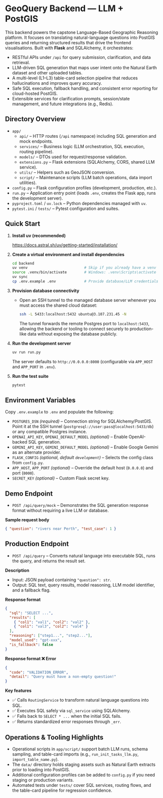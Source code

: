 # GeoQuery Backend — LLM + PostGIS

This backend powers the capstone Language-Based Geographic Reasoning platform. It focuses on translating natural-language questions into PostGIS queries and returning structured results that drive the frontend visualisations. Built with **Flask** and SQLAlchemy, it orchestrates:

- RESTful APIs under `/api` for query submission, clarification, and data retrieval.
- LLM-driven SQL generation that maps user intent onto the Natural Earth dataset and other uploaded tables.
- A multi-level (L1–L3) table-card selection pipeline that reduces hallucinations and improves query accuracy.
- Safe SQL execution, fallback handling, and consistent error reporting for cloud-hosted PostGIS.
- Extensible services for clarification prompts, session/state management, and future integrations (e.g., Redis).

## Directory Overview

- `app/`
  - `api/` – HTTP routes (`/api` namespace) including SQL generation and mock endpoints.
  - `services/` – Business logic (LLM orchestration, SQL execution, routing pipeline).
  - `models/` – DTOs used for request/response validation.
  - `extensions.py` – Flask extensions (SQLAlchemy, CORS, shared LLM service).
  - `utils/` – Helpers such as GeoJSON conversion.
  - `script/` – Maintenance scripts (LLM batch operations, data import utilities).
- `config.py` – Flask configuration profiles (development, production, etc.).
- `run.py` – Application entry point (loads `.env`, creates the Flask app, runs the development server).
- `pyproject.toml` / `uv.lock` – Python dependencies managed with `uv`.
- `pytest.ini` / `tests/` – Pytest configuration and suites.

## Quick Start

1. **Install uv (recommended)**

   <https://docs.astral.sh/uv/getting-started/installation/>

2. **Create a virtual environment and install dependencies**

   ```bash
   cd backend
   uv venv                          # Skip if you already have a venv
   source .venv/bin/activate        # Windows: .venv\Scripts\activate
   uv sync
   cp .env.example .env             # Provide database/LLM credentials as needed
   ```

3. **Provision database connectivity**

   - Open an SSH tunnel to the managed database server whenever you must access the shared cloud dataset:
     ```bash
     ssh -L 5433:localhost:5432 ubuntu@3.107.231.45 -N
     ```
     The tunnel forwards the remote Postgres port to `localhost:5433`, allowing the backend or tooling to connect securely to production-like data without exposing the database publicly.

4. **Run the development server**

   ```bash
   uv run run.py
   ```

   The server defaults to `http://0.0.0.0:8000` (configurable via `APP_HOST` and `APP_PORT` in `.env`).

5. **Run the test suite**

   ```bash
   pytest
   ```

## Environment Variables

Copy `.env.example` to `.env` and populate the following:

- `POSTGRES_DSN` *(required)* – Connection string for SQLAlchemy/PostGIS. Point it at the SSH tunnel (`postgresql://user:pass@localhost:5433/db`) or any compatible Postgres instance.
- `OPENAI_API_KEY`, `OPENAI_DEFAULT_MODEL` *(optional)* – Enable OpenAI-backed SQL generation.
- `GEMINI_API_KEY`, `GEMINI_DEFAULT_MODEL` *(optional)* – Enable Google Gemini as an alternate provider.
- `FLASK_CONFIG` *(optional, default `development`)* – Selects the config class from `config.py`.
- `APP_HOST`, `APP_PORT` *(optional)* – Override the default host (`0.0.0.0`) and port (`8000`).
- `SECRET_KEY` *(optional)* – Custom Flask secret key.

## Demo Endpoint

- `POST /api/query/mock` – Demonstrates the SQL generation response format without requiring a live LLM or database.

**Sample request body**

```json
{ "question": "rivers near Perth", "test_case": 1 }
```

## Production Endpoint

- `POST /api/query` – Converts natural language into executable SQL, runs the query, and returns the result set.

**Description**

- Input: JSON payload containing `"question": str`.
- Output: SQL text, query results, model reasoning, LLM model identifier, and a fallback flag.

**Response format**

```json
{
  "sql": "SELECT ...",
  "results": [
    { "col1": "val1", "col2": "val2" },
    { "col1": "val3", "col2": "val4" }
  ],
  "reasoning": ["step1...", "step2..."],
  "model_used": "gpt-xxx",
  "is_fallback": false
}
```

**Response format ❌ Error**

```json
{
  "code": "VALIDATION_ERROR",
  "detail": "Query must have a non-empty question!"
}
```

**Key features**

- ✅ Calls `RoutingService` to transform natural language questions into SQL.
- ✅ Executes SQL safely via `sql_service` using SQLAlchemy.
- ✅ Falls back to `SELECT * ...` when the initial SQL fails.
- ✅ Returns standardized error responses through `_err`.

## Operations & Tooling Highlights

- Operational scripts in `app/script/` support batch LLM runs, schema sampling, and table-card imports (e.g., `run_init_tasks_llm.py`, `import_table_name.py`).
- The `data/` directory holds staging assets such as Natural Earth extracts prior to loading into PostGIS.
- Additional configuration profiles can be added to `config.py` if you need staging or production variants.
- Automated tests under `tests/` cover SQL services, routing flows, and the table-card pipeline for regression confidence.